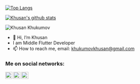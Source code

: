 
[website]: https://github.com/IamKhuk
[![Top Langs](https://github-readme-stats.vercel.app/api/top-langs/?username=IamKhuk&layout=compact&theme=radical&title_color=0366d6)](https://github.com/IamKhuk)

[![Khusan's github stats](https://github-readme-stats.vercel.app/api?username=IamKhuk&count_private=true&include_all_commits&show_icons=true&theme=radical&title_color=0366d6)](https://github.com/IamKhuk)

<p align="left"> <img src="https://komarev.com/ghpvc/?username=IamKhuk&color=brightgreen" alt="Khusan Khukumov"/> </p>

- 👋 Hi, I’m Khusan
- I am Middle Flutter Developer
- 📫 How to reach me, email: khukumovkhusan@gmail.com

### Me on social networks:

[instagram]: https://www.instagram.com/iam.khuk_
[facebook]: https://www.facebook.com/khusan.khukumov
[telegram]: https://t.me/IamTheOne01

[<img align="left" alt="codeSTACKr | Instagram" width="22px" src="https://camo.githubusercontent.com/8ea1156d8ac160172cbef7a54a19bad16a73ebe4/68747470733a2f2f63646e2e6a7364656c6976722e6e65742f6e706d2f73696d706c652d69636f6e734076332f69636f6e732f696e7374616772616d2e737667" src="https://cdn.jsdelivr.net/npm/simple-icons@v3/icons/instagram.svg" style="max-width:100%;">][instagram]
[<img align="left" alt="codeSTACKr | Instagram" width="22px"  src="https://cdn.jsdelivr.net/npm/simple-icons@v3/icons/facebook.svg" style="max-width:100%;">][facebook]
[<img align="left" alt="codeSTACKr | Instagram" width="22px"  src="https://cdn.jsdelivr.net/npm/simple-icons@v3/icons/telegram.svg" style="max-width:100%;">][telegram]

<!---
IamKhuk/IamKhuk is a ✨ special ✨ repository because its `README.md` (this file) appears on your GitHub profile.
You can click the Preview link to take a look at your changes.
--->
